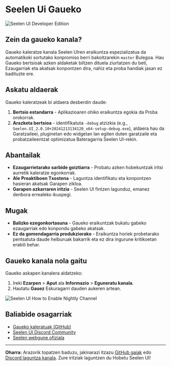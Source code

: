 # Seelen Ui Gaueko

![Seelen UI Developer Edition](https://github.com/user-attachments/assets/76634b49-7b09-4ef2-9643-e93542309f5d)

## Zein da gaueko kanala?

Gaueko kaleratze kanala Seelen UIren eraikuntza espezializatua da automatikoki
sortutako konpromiso berri bakoitzarekin `master` Bulegoa. Hau Gaueko bertsioak
azken aldaketak biltzen dituela ziurtatzen du beti, Ezaugarriak eta akatsak
konpontzen dira, nahiz eta proba handiak jasan ez badituzte ere.

## Askatu aldaerak

Gaueko kaleratzeak bi aldaera desberdin daude:

1. **Bertsio estandarra** - Aplikazioaren ohiko eraikuntza egokia da Proba
   orokorrak.
2. **Arazketa bertsioa** - identifikatuta `-debug` atzizkia (e.g.,
   `Seelen.UI_2.0.10+20241213134120_x64-setup-debug.exe`), aldaera hau da
   Garatzaileei, pluginetan edo widgetan lan egiten duten garatzaile eta
   probatzaileentzat optimizatua Bateragarria Seelen UI-rekin.

## Abantailak

- **Ezaugarrietarako sarbide goiztiarra** - Probatu azken hobekuntzak iritsi
  aurretik kaleratze egonkorrak.
- **Ale Proaktiboen Txostena** - Laguntza identifikatu eta konpontzen hasieran
  akatsak Garapen zikloa.
- **Garapen azkarraren iritzia** - Seelen UI fintzen lagunduz, emanez denbora
  errealeko ikuspegi.

## Mugak

- **Balizko ezegonkortasuna** - Gaueko eraikuntzak bukatu gabeko ezaugarriak edo
  konpondu gabeko akatsak.
- **Ez da gomendagarria produkziorako** - Eraikuntza horiek probetarako
  pentsatuta daude helburuak bakarrik eta ez dira ingurune kritikoetan erabili
  behar.

## Gaueko kanala nola gaitu

Gaueko askapen kanalera aldatzeko:

1. Ireki **Ezarpen** > **Aput** ala **Informazio** > **Eguneratu kanala**.
2. Hautatu **Gauez** Eskuragarri dauden aukeren artean.

![Seelen UI How to Enable Nightly Channel](https://github.com/user-attachments/assets/ae88aeac-98cc-4424-a9e7-fb59740b694e)

## Baliabide osagarriak

- [Gaueko kaleratuak (GitHub)](https://github.com/eythaann/Seelen-UI/releases/tag/nightly)
- [Seelen UI Discord Community](https://discord.gg/ABfASx5ZAJ)
- [Seelen webgune ofiziala](https://seelen.io)

---

**Oharra:** Arazorik topatzen baduzu, jakinarazi itzazu
[GitHub gaiak](https://github.com/eythaann/Seelen-UI/issues) edo
[Discord laguntza kanala](https://discord.gg/ABfASx5ZAJ). Zure iritziak
laguntzen du Hobetu Seelen UI!
